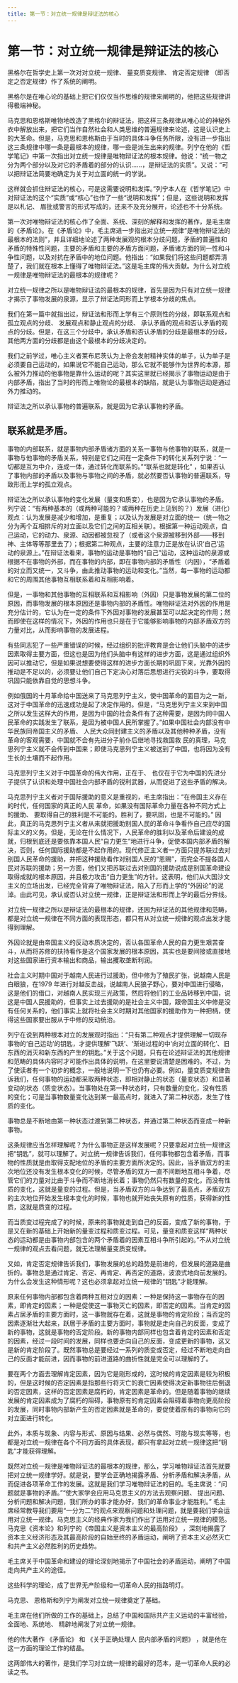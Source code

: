 ```yaml
---
title: 第一节：对立统一规律是辩证法的核心
---
```


# 第一节：对立统一规律是辩证法的核心

黑格尔在哲学史上第一次对对立统一规律、 量变质变规律、 肯定否定规律 （即否定之否定规律）作了系统的阐明。

黑格尔是在唯心论的基础上把它们仅仅当作思维的规律来阐明的，他把这些规律讲得极端神秘。

马克思和恩格斯唯物地改造了黑格尔的辩证法，把这样三条规律从唯心论的神秘外衣中解放出来，把它们当作自然社会和人类思维的普遍规律来论述，这是认识史上的大革命。但是，马克思和恩格斯由于当时的具体斗争任务所限，没有进一步指出这三条规律中哪一条是最根本的规律，哪一些是派生出来的规律。列宁在他的《哲学笔记》中第一次指出对立统一规律是唯物辩证法的根本规律。他说：“统一物之分为两个部分以及对它的矛盾着的部分的认识……，是辩证法的实质”。又说：“可以把辩证法简要地确定为关于对立面的统一的学说。

这样就会抓住辩证法的核心，可是这需要说明和发挥。”列宁本人在《哲学笔记》中对辩证法的这个“实质”或“核心”也作了一些“说明和发挥”；但是，这些说明和发挥是以札记、 眉批或警言的形式写成的，还来不及充分展开，论述也不十分系统。

第一次对唯物辩证法的核心作了全面、系统、深刻的解释和发挥的著作，是毛主席的《矛盾论》。在《矛盾论》中，毛主席进一步指出对立统一规律“是唯物辩证法的最根本的法则”，并且详细地论述了两种发展观的根本分歧问题，矛盾的普遍性和矛盾的特殊性问题，主要的矛盾和主要的矛盾方面问题，矛盾诸方面的同一性和斗争性问题，以及对抗在矛盾中的地位问题。他指出：“如果我们将这些问题都弄清楚了，我们就在根本上懂得了唯物辩证法。”这是毛主席的伟大贡献。为什么对立统一规律是唯物辩证法的最根本的规律呢？

对立统一规律之所以是唯物辩证法的最根本的规律，首先是因为只有对立统一规律才揭示了事物发展的泉源，显示了辩证法同形而上学根本分歧的焦点。

我们在第一篇中就指出过，辩证法和形而上学有三个原则性的分歧，即联系观点和孤立观点的分歧、 发展观点和静止观点的分歧、 承认矛盾的观点和否认矛盾的观点的分歧。但是，在这三个分歧中，承认矛盾和否认矛盾的分歧是最根本的分歧，其他两方面的分歧都是由这个最根本的分歧决定的。

我们之前学过，唯心主义者莱布尼茨认为上帝会发射精神实体的单子，认为单子是必须要自己运动的，如果说它不能自己运动，那么它就不能够作为世界的本源，那么被外力推动的他事物是靠什么运动的呢？其实这里就已经揭示了事物运动是由于内部矛盾，指出了当时的形而上唯物论的最根本的缺陷，就是认为事物运动是通过外力推动的。

辩证法之所以承认事物的普遍联系，就是因为它承认事物的矛盾。

## 联系就是矛盾。

事物的内部联系，就是事物内部矛盾诸方面的关系一事物与他事物的联系，就是一事物与他事物的矛盾关系，特别是它们之间在一定条件下的转化关系列宁说：“一切都是互为中介，连成一体，通过转化而联系的。”“联系也就是转化” ，如果否认了事物内部的矛盾以及事物与事物之间的矛盾，就必然要否认事物的普遍联系，导致形而上学的孤立观点。

辩证法之所以承认事物的变化发展（量变和质变），也是因为它承认事物的矛盾。列宁说：“有两种基本的（或两种可能的？或两种在历史上⻅到的？）发展（进化）观点：认为发展是减少和增加，是重复；以及认为发展是对立面的统一（统一物之分为两个互相排斥的对立面以及它们之间的互相关联）。根据第一种运动观点，自己运动，它的动力、泉源、动因都被忽视了（或者这个泉源被移到外部——移到神、主体等等那里去了）；根据第二种观点，主要的注意力正是放在认识‘自己’运动的泉源上。”在辩证法看来，事物的运动是事物的“自己”运动，这种运动的泉源或根据不在事物的外部，而在事物的内部，即在事物内部的矛盾性（内因），“矛盾着的对立而又统一，又斗争，由此推动事物的运动和变化。”当然，每一事物的运动都和它的周围其他事物互相联系着和互相影响着。

但是，一事物和其他事物的互相联系和互相影响（外因）只是事物发展的第二位的原因，而事物发展的根本原因还是事物内部的矛盾性。唯物辩证法对外因的作用是充分估计的，它认为在一定的条件下外因对事物的发展甚至可以起决定的作用；然而即使在这样的情况下，外因的作用也只是在于它能够影响事物的内部矛盾双方的力量对比，从而影响事物的发展进程。

有些同志犯了一些严重错误的时候，经过组织的批评教育是会让他们头脑中的进步因素取得主要方面，但这也是因为他们头脑中有这样的进步方面，这是通过组织外因可以推动它，但是如果说想要使得这样的进步方面⻓期的巩固下来，光靠外因的推动是不足以的，必须要让他们自己下定决心对落后思想进行尖锐的斗争，要取得巩固只能依靠自觉的思想斗争。

例如俄国的十月革命给中国送来了马克思列宁主义，使中国革命的面目为之一新，这对于中国革命的迅速成功是起了决定作用的。但是，“马克思列宁主义来到中国之所以发生这样大的作用，是因为中国的社会条件有了这种需要，是因为同中国人民革命的实践发生了联系，是因为被中国人民所掌握了。”如果中国社会内部没有中华民族同帝国主义的矛盾、 人民大众同封建主义的矛盾以及其他种种矛盾，没有革命的客观需要，中国就不会有先进分子前仆后继地寻找救国救 民的真理，马克思列宁主义就不会传到中国来；即使马克思列宁主义被送到了中国，也将因为没有生⻓的土壤而不起作用。

马克思列宁主义对于中国革命的伟大作用，正在于、 也仅在于它为中国的先进分子提供了认识和处理中国社会内部矛盾的锐利武器，从而促进了这些矛盾的解决。

马克思列宁主义者对于国际援助的意义是重视的，毛主席指出：“在帝国主义存在的时代，任何国家的真正的人民 革命，如果没有国际革命力量在各种不同方式上的援助、 要取得自己的胜利是不可能的。胜利了，要巩固，也是不可能的。” 因此，真正的马克思列宁主义者从来就把援助别国人民的革命斗争看作自己应尽的国际主义的义务。但是，无论在什么情况下，人民革命的胜利以及革命后建设的成就，归根到底还是要依靠本国人民“自力更生”地进行斗争，促使本国内部矛盾的解决，否则，任何国际援助都是不起作用的。现代修正主义者一方面只提苏联过去对别国人民革命的援助，并把这种援助看作对别国人民的“恩赐”，而完全不提各国人民对苏联的援助；另一方面，他们又把苏联过去对别国的援助说成是别国革命建设取得成就的根本原因，并且极力攻击“自力更生”的方针。这表明，他们从大国沙文主义的立场出发，已经完全背弃了唯物辩证法，陷入了形而上学的“外因论”的泥淖。由此可⻅，承认或否认对立统一规律，正是辩证法和形而上学的最后分界线。

对立统一规律之所以是辩证法的最根本的规律，还因为辩证法的其他规律和范畴，都是对立统一规律在不同方面的表现形态，都只有从对立统一规律的观点出发才能得到理解。

外因论就是由帝国主义的反动本质决定的，否认各国革命人民的自力更生艰苦奋斗，从而将苏修的扶持看作是这个国家发展的根本原因，其实也是要间接或直接地对这些国家进行资本输出和商品，输出攫取垄断利润。

社会主义时期中国对于越南人民进行过援助，但中修为了殖民扩张，说越南人民是白眼狼，在1979 年进行对越反击战，说越南人民狼子野心，要对中国进行侵略，这是他们的借口，对越南人民实现三光政策，然后将他们的工业品转移到中国，说这是中国人民援助的，但事实上过去援助的是社会主义中国，跟帝国主义中修是没有任何关系的，他们事实上就将社会主义时期对其他国家的援助作为一种把柄，使得这些国家要出服从于中修的反动统治。

列宁在说到两种根本对立的发展观时指出：“只有第二种观点才提供理解一切现存事物的‘自己运动’的钥匙，才提供理解‘⻜跃’、‘渐进过程的中‘向对立面的转化’、旧东西的消灭和新东西的产生的钥匙。”关于这个问题，只有在论述辩证法的其他规律和范畴的具体内容时才可能作出具体的说明，在这里要说清楚是困难的。不过，为了使读者有一个初步的概念，一般地说明一下也仍有必要。例如，量变质变规律告诉我们，任何事物的运动都采取两种状态，即相对静止的状态（量变状态）和显著变动的状态（质变状态）。当事物处在第一种状态时，只有数量的变化，没有性质的变化；可是当事物数量变化达到某一最高点时，就进入了第二种状态，发生了性质的变化。

事物总是不断地由第一种状态过渡到第二种状态，并通过第二种状态而变成一种新事物。

这条规律应当怎样理解呢？为什么事物正是这样发展呢？只要拿起对立统一规律这把“钥匙”，就可以理解了。对立统一规律告诉我们，任何事物都包含着矛盾，而事物的性质就是由取得支配地位的矛盾的主要方面所决定的。因此，当矛盾双方的主次地位还没有发生根本变化的时候，尽管矛盾的双方一直不间断地互相斗争着，尽管它们的力量对比由于斗争而不断地消⻓着；事物仍然只有数量的变化，而没有性质的变化，这就是量变的过程。但是，当矛盾双方的斗争达到了最高点，矛盾双方的主次地位开始发生根本变化的时候，事物也就开始丧失原有的性质，获得新的性质，这就是质变的过程。

而当质变过程完成了的时候，原来的事物就走到自己的反面，变成了新的事物，于是又在新的基础上开始新的量变过程和质变过程。可⻅，量变和质变这样“两种状态的运动都是由事物内部包含的两个矛盾着的因素互相斗争所引起的。”不从对立统一规律的观点去看问题，就无法理解量变质变规律。

又如，肯定否定规律告诉我们，事物发展的总的趋势是前进的，但发展的道路是曲折的。事物总是通过肯定、否定、再肯定、再否定的道路，波浪式地向前发展的。为什么会发生这种情形呢？这也必须拿起对立统一规律的“钥匙”才能理解。

原来任何事物内部都包含着两种互相对立的因素：一种是保持这一事物存在的因素，即肯定的因素；一种是促使这一事物灭亡的因素，即否定的因素。当肯定的因素占居矛盾的主要方面时，这一事物就存在着，这就是事物的肯定阶段；当否定的因素逐渐壮大起来，跃居于矛盾的主要方面时，事物就是走向自己的反面，变成了新的事物，这就是事物的否定阶段。新的事物内部同样也包含着肯定的因素和否定的因素，经过一段时间的发展，同样也要走向自己的反面，变成更新的事物，这又是新的肯定阶段了。既然事物总是要经过一系列的质变或否定，经过不断地走向自己的反面才能前进，因而事物的前进道路的曲折性就是完全可以理解的了。

要在两个方面去理解肯定因素，因为它是刚形成的，这时候的肯定因素是较为积极的，但是这时候的否定因素是指那些行将灭亡的衰亡因素使得决定新事物往后倒退的否定因素，这样的否定因素是腐朽的，肯定因素是革命的。但是随着事物的继续发展的肯定因素成为了腐朽的阻碍，事物原有的肯定因素会阻碍着事物向更高阶段的发展，同时事物内部新产生的否定因素就是革命的，要促使着原有的事物向它的对立面进行转化。

此外，本质与现象、内容与形式、原因与结果、必然与偶然、可能与现实等等，也都是对立统一规律在各个不同方面的具体表现，都只有拿起对立统一规律这把“钥匙”才能获得理解。

既然对立统一规律是唯物辩证法的最根本的规律，那么，学习唯物辩证法首先就要把对立统一规律学好。就是说，要学会正确地揭露矛盾、分析矛盾和解决矛盾，从而促进各项革命工作的发展。这就是我们学习唯物辩证法的目的。毛主席说：“问题就是事物的矛盾。”“使大家学会应用马克思主义的方法去观察问题、 提出问题、分析问题和解决问题，我们所办的事才能办好，我们的革命事业才能胜利。” 毛主席经常教导我们要用“一分为二”的观点来观察问题和处理问题，就是要我们学会运用对立统一规律。马克思主义的经典作家为我们作出了运用对立统一规律的模范。马克思《资本论》和列宁的《帝国主义是资本主义的最高阶段》 ，深刻地揭露了资本主义经济形态及其最高阶段的自始至终的矛盾运动，阐明了资本主义必然灭亡和共产主义必然胜利的历史趋势。

毛主席关于中国革命和建设的理论深刻地揭示了中国社会的矛盾运动，阐明了中国走向共产主义的途径。

这些科学的理论，成了世界无产阶级和一切革命人民的指路明灯。

马克思、 恩格斯和列宁为阐发对立统一规律奠定了基础。

毛主席在他们所做的工作的基础上，总结了中国和国际共产主义运动的丰富经验，全面地、系统地、 精辟地阐发了对立统一规律。

他的伟大著作 《矛盾论》 和 《关于正确处理人 民内部矛盾的问题》 ，就是他在这一方面的理论工作的结晶。

这两部伟大的著作，是我们学习对立统一规律的最好的范本，是一切革命人民的必读之书。
